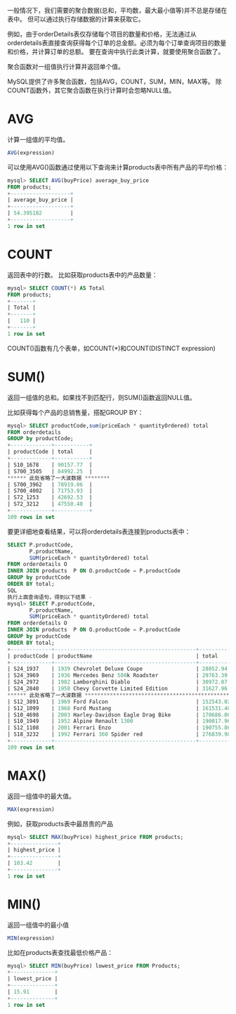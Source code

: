 一般情况下，我们需要的聚合数据(总和，平均数，最大最小值等)并不总是存储在表中。 但可以通过执行存储数据的计算来获取它。

例如，由于orderDetails表仅存储每个项目的数量和价格，无法通过从orderdetails表直接查询获得每个订单的总金额。必须为每个订单查询项目的数量和价格，并计算订单的总额。
要在查询中执行此类计算，就要使用聚合函数了。

聚合函数对一组值执行计算并返回单个值。

MySQL提供了许多聚合函数，包括AVG，COUNT，SUM，MIN，MAX等。
除COUNT函数外，其它聚合函数在执行计算时会忽略NULL值。
# AVG
计算一组值的平均值。

```sql
AVG(expression)
```

可以使用AVG()函数通过使用以下查询来计算products表中所有产品的平均价格：
```sql
mysql> SELECT AVG(buyPrice) average_buy_price
FROM products;
+-------------------+
| average_buy_price |
+-------------------+
| 54.395182         |
+-------------------+
1 row in set
```
# COUNT
返回表中的行数。
比如获取products表中的产品数量：
```sql
mysql> SELECT COUNT(*) AS Total
FROM products;
+-------+
| Total |
+-------+
|   110 |
+-------+
1 row in set
```
COUNT()函数有几个表单，如COUNT(*)和COUNT(DISTINCT expression)

# SUM()
返回一组值的总和。如果找不到匹配行，则SUM()函数返回NULL值。

比如获得每个产品的总销售量，搭配GROUP BY：
```sql
mysql> SELECT productCode,sum(priceEach * quantityOrdered) total
FROM orderdetails
GROUP by productCode;
+-------------+-----------+
| productCode | total     |
+-------------+-----------+
| S10_1678    | 90157.77  |
| S700_3505   | 84992.25  |
****** 此处省略了一大波数据 ********
| S700_3962   | 78919.06  |
| S700_4002   | 71753.93  |
| S72_1253    | 42692.53  |
| S72_3212    | 47550.40  |
+-------------+-----------+
109 rows in set
```
要更详细地查看结果，可以将orderdetails表连接到products表中：
```sql
SELECT P.productCode,
       P.productName,
       SUM(priceEach * quantityOrdered) total
FROM orderdetails O
INNER JOIN products  P ON O.productCode = P.productCode
GROUP by productCode
ORDER BY total;
SQL
执行上面查询语句，得到以下结果 - 
mysql> SELECT P.productCode,
       P.productName,
       SUM(priceEach * quantityOrdered) total
FROM orderdetails O
INNER JOIN products  P ON O.productCode = P.productCode
GROUP by productCode
ORDER BY total;
+-------------+---------------------------------------------+-----------+
| productCode | productName                                 | total     |
+-------------+---------------------------------------------+-----------+
| S24_1937    | 1939 Chevrolet Deluxe Coupe                 | 28052.94  |
| S24_3969    | 1936 Mercedes Benz 500k Roadster            | 29763.39  |
| S24_2972    | 1982 Lamborghini Diablo                     | 30972.87  |
| S24_2840    | 1958 Chevy Corvette Limited Edition         | 31627.96  |
****** 此处省略了一大波数据 ************************************************
| S12_3891    | 1969 Ford Falcon                            | 152543.02 |
| S12_1099    | 1968 Ford Mustang                           | 161531.48 |
| S10_4698    | 2003 Harley-Davidson Eagle Drag Bike        | 170686.00 |
| S10_1949    | 1952 Alpine Renault 1300                    | 190017.96 |
| S12_1108    | 2001 Ferrari Enzo                           | 190755.86 |
| S18_3232    | 1992 Ferrari 360 Spider red                 | 276839.98 |
+-------------+---------------------------------------------+-----------+
109 rows in set
```


# MAX()
返回一组值中的最大值。
```sql
MAX(expression)
```

例如，获取products表中最昂贵的产品
```sql
mysql> SELECT MAX(buyPrice) highest_price FROM products;
+---------------+
| highest_price |
+---------------+
| 103.42        |
+---------------+
1 row in set
```

# MIN()
返回一组值中的最小值
```sql
MIN(expression)
```

比如在products表查找最低价格产品：
```sql
mysql> SELECT MIN(buyPrice) lowest_price FROM Products;
+--------------+
| lowest_price |
+--------------+
| 15.91        |
+--------------+
1 row in set
```
